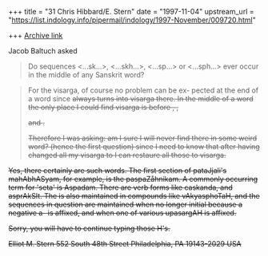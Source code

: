 +++
title = "31 Chris Hibbard/E. Stern"
date = "1997-11-04"
upstream_url = "https://list.indology.info/pipermail/indology/1997-November/009720.html"

+++
[Archive link](https://list.indology.info/pipermail/indology/1997-November/009720.html)

Jacob Baltuch asked

>Do sequences <...sk...>, <...skh...>, <...sp...> or
><...sph...> ever occur in the middle of any Sanskrit word?
>

>For the visarga, of course no problem can be ex-
>pected at the end of a word since <s> always turns
>into visarga there. In the middle of a word the only
>place I could find visarga is before <k>, <kh>, <p>
>and <ph>.
>
>Therefore I was asking: am I sure I will never find
><s> there in some weird word? (hence the first question)
>since I need to know that after having changed all
>my visarga to <s> I can restaure all those <s> to visarga.

Yes, there certainly are such words. The first section of pataJjali's
mahAbhASyam, for example, is the paspaZåhnikam. A commonly occurring term
for 'seta' is Aspadam. There are verb forms like caskanda, and asprAkSIt.
The <s> is also maintained in compounds like vAkyasphoTaH, and the
sequences in question are maintained when no longer initial because a
negative a- is affixed, and when one of various upasargAH is affixed.

Sorry, you will have to continue typing those H's.



Elliot M. Stern
552 South 48th Street
Philadelphia, PA 19143-2029
USA



